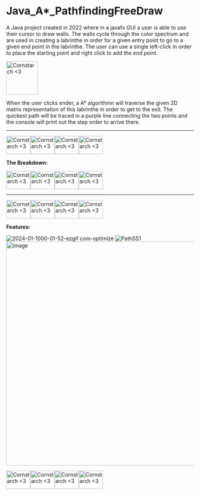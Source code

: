 # Java_A*_PathfindingFreeDraw

  A Java project created in 2022 where in a javafx GUI a user is able to use their cursor to draw walls. The walls cycle through the color spectrum and are used in creating a labrinthe in order for a given entry point to go to a given end point in the labrinthe. The user can use a single left-click in order to place the starting point and right click to add the end point. 

<img src="https://github.com/Kingerthanu/Java_Astar_PathfindingFreeDraw/assets/76754592/702d84e4-cacc-4a42-939d-4c26bd716ff5" alt="Cornstarch <3" width="85" height="89">

  When the user clicks ender, a A* algorithmn will traverse the given 2D matrix representation of this labrinthe in order to get to the exit. The quickest path will be traced in a purple line connecting the two points and the console will print out the step order to arrive there.


----------------------------------------------

<img src="https://github.com/Kingerthanu/Java_Astar_PathfindingFreeDraw/assets/76754592/f436ac54-c4e1-4865-b40b-cb1514fc3638" alt="Cornstarch <3" width="65" height="49"><img src="https://github.com/Kingerthanu/Java_Astar_PathfindingFreeDraw/assets/76754592/f436ac54-c4e1-4865-b40b-cb1514fc3638" alt="Cornstarch <3" width="65" height="49"><img src="https://github.com/Kingerthanu/Java_Astar_PathfindingFreeDraw/assets/76754592/f436ac54-c4e1-4865-b40b-cb1514fc3638" alt="Cornstarch <3" width="65" height="49"><img src="https://github.com/Kingerthanu/Java_Astar_PathfindingFreeDraw/assets/76754592/f436ac54-c4e1-4865-b40b-cb1514fc3638" alt="Cornstarch <3" width="65" height="49">


**The Breakdown:**


<img src="https://github.com/Kingerthanu/Java_Astar_PathfindingFreeDraw/assets/76754592/da0b65f3-1131-4ab0-9f54-76625658191a" alt="Cornstarch <3" width="65" height="49"><img src="https://github.com/Kingerthanu/Java_Astar_PathfindingFreeDraw/assets/76754592/da0b65f3-1131-4ab0-9f54-76625658191a" alt="Cornstarch <3" width="65" height="49"><img src="https://github.com/Kingerthanu/Java_Astar_PathfindingFreeDraw/assets/76754592/da0b65f3-1131-4ab0-9f54-76625658191a" alt="Cornstarch <3" width="65" height="49"><img src="https://github.com/Kingerthanu/Java_Astar_PathfindingFreeDraw/assets/76754592/da0b65f3-1131-4ab0-9f54-76625658191a" alt="Cornstarch <3" width="65" height="49">

----------------------------------------------

<img src="https://github.com/Kingerthanu/Java_Astar_PathfindingFreeDraw/assets/76754592/98a9e049-55fe-4cf6-9171-971da1d1b014" alt="Cornstarch <3" width="65" height="49"><img src="https://github.com/Kingerthanu/Java_Astar_PathfindingFreeDraw/assets/76754592/98a9e049-55fe-4cf6-9171-971da1d1b014" alt="Cornstarch <3" width="65" height="49"><img src="https://github.com/Kingerthanu/Java_Astar_PathfindingFreeDraw/assets/76754592/98a9e049-55fe-4cf6-9171-971da1d1b014" alt="Cornstarch <3" width="65" height="49"><img src="https://github.com/Kingerthanu/Java_Astar_PathfindingFreeDraw/assets/76754592/98a9e049-55fe-4cf6-9171-971da1d1b014" alt="Cornstarch <3" width="65" height="49">


**Features:**

![2024-01-1000-01-52-ezgif com-optimize](https://github.com/Kingerthanu/java_A-_PathfindingFreeDraw/assets/76754592/5325dbe4-5efc-4c77-87f2-71d30aa32d31)
![PathSS1](https://github.com/Kingerthanu/java_A-_PathfindingFreeDraw/assets/76754592/086c503c-230d-4767-9a4a-ea74700e8fa1)
<img width="600" alt="image" src="https://github.com/Kingerthanu/java_A-_PathfindingFreeDraw/assets/76754592/503840ca-6656-4df9-84f1-01342cc31e99">



<img src="https://github.com/Kingerthanu/Java_Astar_PathfindingFreeDraw/assets/76754592/a10a6ea8-b181-49f7-b084-14bf60b5fa68" alt="Cornstarch <3" width="65" height="49"><img src="https://github.com/Kingerthanu/Java_Astar_PathfindingFreeDraw/assets/76754592/a10a6ea8-b181-49f7-b084-14bf60b5fa68" alt="Cornstarch <3" width="65" height="49"><img src="https://github.com/Kingerthanu/Java_Astar_PathfindingFreeDraw/assets/76754592/a10a6ea8-b181-49f7-b084-14bf60b5fa68" alt="Cornstarch <3" width="65" height="49"><img src="https://github.com/Kingerthanu/Java_Astar_PathfindingFreeDraw/assets/76754592/a10a6ea8-b181-49f7-b084-14bf60b5fa68" alt="Cornstarch <3" width="65" height="49">

